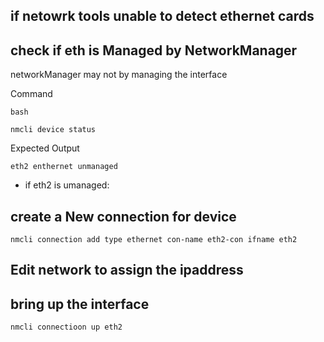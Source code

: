 ## if netowrk tools unable to detect ethernet cards

## check if eth is Managed by NetworkManager

networkManager may not by managing the interface

Command
```
bash

nmcli device status

```

Expected Output

```
eth2 enthernet unmanaged
```
 * if eth2 is umanaged: 
  

## create a New connection for device
```
nmcli connection add type ethernet con-name eth2-con ifname eth2
```

## Edit network to assign the ipaddress

## bring up the interface

```
nmcli connectioon up eth2

```